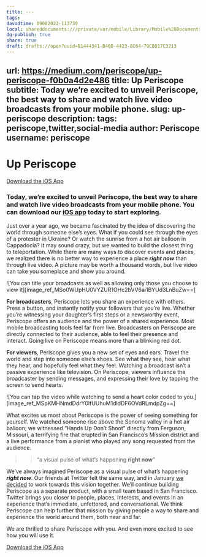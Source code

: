 ```yaml
---
title: ---
tags: 
davodtime: 09082022-113739
local: shareddocuments:///private/var/mobile/Library/Mobile%20Documents/iCloud~md~obsidian/Documents/OBSHIDDIAN/drafts/B1444341-B46D-4423-8C64-79CB017C3213.md
dg-publish: true
share: true
draft: drafts://open?uuid=B1444341-B46D-4423-8C64-79CB017C3213
---
```

url: https://medium.com/periscope/up-periscope-f0b0a4d2e486
title: Up Periscope
subtitle: Today we’re excited to unveil Periscope, the best way to share and watch live video broadcasts from your mobile phone.
slug: up-periscope
description: 
tags: periscope,twitter,social-media
author: Periscope
username: periscope
---

# Up Periscope

[Download the iOS App](https://itunes.apple.com/app/id972909677)

### Today, we’re excited to unveil Periscope, the best way to share and watch live video broadcasts from your mobile phone. You can download our [iOS app](https://itunes.apple.com/app/id972909677) today to start exploring.

Just over a year ago, we became fascinated by the idea of discovering the world through someone else’s eyes. What if you could see through the eyes of a protester in Ukraine? Or watch the sunrise from a hot air balloon in Cappadocia? It may sound crazy, but we wanted to build the closest thing to teleportation. While there are many ways to discover events and places, we realized there is no better way to experience a place ***right now*** than through live video. A picture may be worth a thousand words, but live video can take you someplace and show you around.

![You can title your broadcasts as well as allowing only those you choose to view it][image_ref_MSo0WUpHU0VYZUR1OHc2bVV6ai1BYUd3LnBuZw==]

**For broadcasters**, Periscope lets you share an experience with others. Press a button, and instantly notify your followers that you’re live. Whether you’re witnessing your daughter’s first steps or a newsworthy event, Periscope offers an audience and the power of a shared experience. Most mobile broadcasting tools feel far from live. Broadcasters on Periscope are directly connected to their audience, able to feel their presence and interact. Going live on Periscope means more than a blinking red dot.

**For viewers**, Periscope gives you a new set of eyes and ears. Travel the world and step into someone else’s shoes. See what they see, hear what they hear, and hopefully feel what they feel. Watching a broadcast isn’t a passive experience like television. On Periscope, viewers influence the broadcaster by sending messages, and expressing their love by tapping the screen to send hearts.

![You can tap the video while watching to send a heart color coded to you.][image_ref_MSpKMHNmdDdrY0lfUUhuM1dldDF6OVdRLmdpZg==]

What excites us most about Periscope is the power of seeing something for yourself. We watched someone rise above the Sonoma valley in a hot air balloon; we witnessed “Hands Up Don’t Shoot” directly from Ferguson, Missouri, a terrifying fire that erupted in San Francisco’s Mission district and a live performance from a pianist who played any song requested from the audience.

>> “a visual pulse of what’s happening **right now**”

We’ve always imagined Periscope as a visual pulse of what’s happening ***right now***. Our friends at Twitter felt the same way, and in January [we decided](https://twitter.com/periscopeco/status/576429747057504257) to work towards this vision together. We’ll continue building Periscope as a separate product, with a small team based in San Francisco. Twitter brings you closer to people, places, interests, and events in an experience that’s immediate, unfettered, and conversational. We think Periscope can help further that mission by giving people a way to share and experience the world around them, both near and far.

We are thrilled to share Periscope with you. And even more excited to see how you will use it.

[Download the iOS App](https://itunes.apple.com/app/id972909677)
